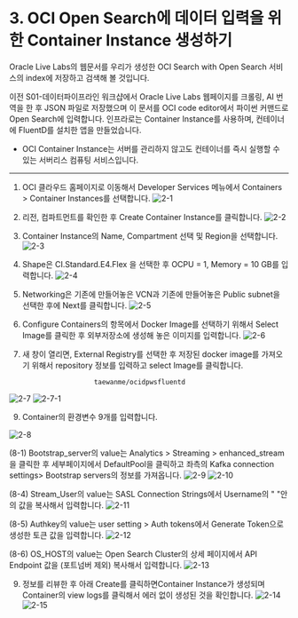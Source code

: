 # 3. OCI Open Search에 데이터 입력을 위한 Container Instance 생성하기

Oracle Live Labs의 웹문서를 우리가 생성한 OCI Search with Open Search 서비스의 index에 저장하고 검색해 볼 것입니다. 

이전 S01-데이터파이프라인 워크샵에서 Oracle Live Labs 웹페이지를 크롤링, AI 번역을 한 후 JSON 파일로 저장했으며 이 문서를 OCI code editor에서 파이썬 커맨드로 
Open Search에 입력합니다. 인프라로는 Container Instance를 사용하며, 컨테이너에 FluentD를 설치한 앱을 만들었습니다. 

* OCI Container Instance는 서버를 관리하지 않고도 컨테이너를 즉시 실행할 수 있는 서버리스 컴퓨팅 서비스입니다. 
 
---

1. OCI 클라우드 홈페이지로 이동해서 Developer Services 메뉴에서 Containers > Container Instances를 선택합니다.
![2-1](https://github.com/oraclekr-data-platform/ODWS-S04-ADB-Data-Visualization/assets/150219167/14b8cfd3-8c8e-4318-b076-d4f309116508)

2. 리전, 컴파트먼트를 확인한 후 Create Container Instance를 클릭합니다.
![2-2](https://github.com/oraclekr-data-platform/ODWS-S04-ADB-Data-Visualization/assets/150219167/230e18fb-7256-4fc1-9ee4-2983a087b40a)

3. Container Instance의 Name, Compartment 선택 및 Region을 선택합니다.
![2-3](https://github.com/oraclekr-data-platform/ODWS-S04-ADB-Data-Visualization/assets/150219167/d61fb44f-51d4-4149-af2a-89f5f5824e95)

4. Shape은 CI.Standard.E4.Flex 을 선택한 후 OCPU = 1, Memory = 10 GB를 입력합니다.
![2-4](https://github.com/oraclekr-data-platform/ODWS-S04-ADB-Data-Visualization/assets/150219167/d0d95c5e-d337-4dad-987e-cdd131bf7164)

5. Networking은 기존에 만들어놓은 VCN과 기존에 만들어놓은 Public subnet을 선택한 후에 Next를 클릭합니다.
![2-5](https://github.com/oraclekr-data-platform/ODWS-S04-ADB-Data-Visualization/assets/150219167/ba918830-4e10-4aa3-9203-2c297dd18115)

6. Configure Containers의 항목에서 Docker Image를 선택하기 위해서 Select Image를 클릭한 후 외부저장소에 생성해 놓은 이미지를 입력합니다.
![2-6](https://github.com/oraclekr-data-platform/ODWS-S04-ADB-Data-Visualization/assets/150219167/e15978da-1c3c-4c9c-8e1b-f6d895242980)

7. 새 창이 열리면, External Registry를 선택한 후 저장된 docker image를 가져오기 위해서 repository 정보를 입력하고 select Image를 클릭합니다.

                         taewanme/ocidpwsfluentd
![2-7](https://github.com/oraclekr-data-platform/ODWS-S04-ADB-Data-Visualization/assets/150219167/1fabe895-e45f-4a32-bbd0-1ab5f1896297)
![2-7-1](https://github.com/oraclekr-data-platform/ODWS-S04-ADB-Data-Visualization/assets/150219167/47e6aaa8-71d9-41d8-951a-e83fd95135f1)


9. Container의 환경변수 9개를 입력합니다.
               
![2-8](https://github.com/oraclekr-data-platform/ODWS-S04-ADB-Data-Visualization/assets/150219167/d310045d-b203-47c6-b228-16f0d19c9004)
                           
(8-1) Bootstrap_server의 value는 Analytics > Streaming > enhanced_stream을 클릭한 후 세부페이지에서 DefaultPool을 클릭하고 좌측의 Kafka connection settings> Bootstrap servers의 정보를 가져옵니다.
![2-9](https://github.com/oraclekr-data-platform/ODWS-S04-ADB-Data-Visualization/assets/150219167/cc97b7d6-e990-404b-850b-deead65b7510)
![2-10](https://github.com/oraclekr-data-platform/ODWS-S04-ADB-Data-Visualization/assets/150219167/6ec8a379-8bc4-4938-8c9a-6db851a82c4b)   
                            
                         
(8-4) Stream_User의 value는 SASL Connection Strings에서 Username의 " "안의 값을 복사해서 입력합니다.
![2-11](https://github.com/oraclekr-data-platform/ODWS-S04-ADB-Data-Visualization/assets/150219167/ef96ee9f-d856-425b-bbaf-827c8bf8dd24)
                           
(8-5) Authkey의 value는 user setting > Auth tokens에서 Generate Token으로 생성한 토큰 값을 입력합니다.
![2-12](https://github.com/oraclekr-data-platform/ODWS-S04-ADB-Data-Visualization/assets/150219167/f11c1d61-98e2-4c3d-a28a-1eda96f83894)
                            
(8-6) OS_HOST의 value는 Open Search Cluster의 상세 페이지에서 API Endpoint 값을 (포트넘버 제외) 복사해서 입력합니다.
![2-13](https://github.com/oraclekr-data-platform/ODWS-S04-ADB-Data-Visualization/assets/150219167/1af4a5fb-0cc1-44d0-bc51-2d82efa50989)
                            
                    
9. 정보를 리뷰한 후 아래 Create를 클릭하면Container Instance가 생성되며 Container의 view logs를 클릭해서 에러 없이 생성된 것을 확인합니다.
    ![2-14](https://github.com/oraclekr-data-platform/ODWS-S04-ADB-Data-Visualization/assets/150219167/2076c22c-083d-4f48-914f-040ebdb12605)
![2-15](https://github.com/oraclekr-data-platform/ODWS-S04-ADB-Data-Visualization/assets/150219167/e01e4322-dcb5-48d1-8f15-ff475b9c3a9f)
